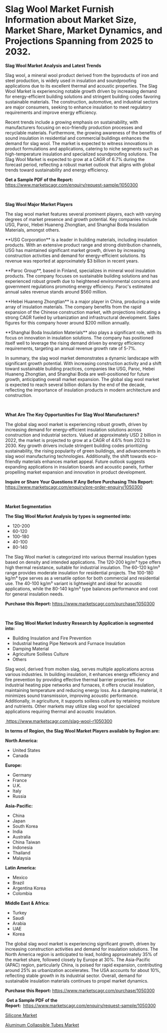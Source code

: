 <p><h1>Slag Wool Market Furnish Information about Market Size, Market Share, Market Dynamics, and Projections Spanning from 2025 to 2032.</h1></p><p><strong>Slag Wool Market Analysis and Latest Trends</strong></p>
<p><p>Slag wool, a mineral wool product derived from the byproducts of iron and steel production, is widely used in insulation and soundproofing applications due to its excellent thermal and acoustic properties. The Slag Wool Market is experiencing notable growth driven by increasing demand for energy-efficient building solutions and stringent building codes favoring sustainable materials. The construction, automotive, and industrial sectors are major consumers, seeking to enhance insulation to meet regulatory requirements and improve energy efficiency.</p><p>Recent trends include a growing emphasis on sustainability, with manufacturers focusing on eco-friendly production processes and recyclable materials. Furthermore, the growing awareness of the benefits of sound insulation in residential and commercial buildings enhances the demand for slag wool. The market is expected to witness innovations in product formulations and applications, catering to niche segments such as high-temperature insulation and specialized soundproofing solutions. The Slag Wool Market is expected to grow at a CAGR of 6.7% during the forecast period, reflecting a robust market outlook that aligns with global trends toward sustainability and energy efficiency.</p></p>
<p><strong>Get a Sample PDF of the Report:&nbsp;</strong> <a href="https://www.marketscagr.com/enquiry/request-sample/1050300?utm_campaign=1944&utm_medium=2&utm_source=Github&utm_content=ia&utm_term=01042025&utm_id=slag-wool">https://www.marketscagr.com/enquiry/request-sample/1050300</a></p>
<p>&nbsp;</p>
<p><strong>Slag Wool Major Market Players</strong></p>
<p><p>The slag wool market features several prominent players, each with varying degrees of market presence and growth potential. Key companies include USG, Paroc, Hebei Huaneng Zhongtian, and Shanghai Boda Insulation Materials, amongst others.</p><p>**USG Corporation** is a leader in building materials, including insulation products. With an extensive product range and strong distribution channels, USG has maintained significant market growth, driven by increasing construction activities and demand for energy-efficient solutions. Its revenue was reported at approximately $3 billion in recent years.</p><p>**Paroc Group**, based in Finland, specializes in mineral wool insulation products. The company focuses on sustainable building solutions and has experienced robust growth due to heightened environmental concerns and government regulations promoting energy efficiency. Paroc's estimated annual sales revenue stands around $560 million.</p><p>**Hebei Huaneng Zhongtian** is a major player in China, producing a wide array of insulation materials. The company benefits from the rapid expansion of the Chinese construction market, with projections indicating a strong CAGR fueled by urbanization and infrastructural development. Sales figures for this company hover around $200 million annually.</p><p>**Shanghai Boda Insulation Materials** also plays a significant role, with its focus on innovation in insulation solutions. The company has positioned itself well to leverage the rising demand driven by energy efficiency requirements, targeting an annual revenue growth rate of 5-7%.</p><p>In summary, the slag wool market demonstrates a dynamic landscape with significant growth potential. With increasing construction activity and a shift toward sustainable building practices, companies like USG, Paroc, Hebei Huaneng Zhongtian, and Shanghai Boda are well-positioned for future growth, anticipating overall market expansion. The global slag wool market is expected to reach several billion dollars by the end of the decade, reflecting the importance of insulation products in modern architecture and construction.</p></p>
<p>&nbsp;</p>
<p><strong>What Are The Key Opportunities For Slag Wool Manufacturers?</strong></p>
<p><p>The global slag wool market is experiencing robust growth, driven by increasing demand for energy-efficient insulation solutions across construction and industrial sectors. Valued at approximately USD 2 billion in 2022, the market is projected to grow at a CAGR of 4.6% from 2023 to 2030. Key growth drivers include stringent building codes prioritizing sustainability, the rising popularity of green buildings, and advancements in slag wool manufacturing technologies. Additionally, the shift towards eco-friendly materials enhances market appeal. Future outlook suggests expanding applications in insulation boards and acoustic panels, further propelling market expansion and innovation in product development.</p></p>
<p><strong>Inquire or Share Your Questions If Any Before Purchasing This Report:</strong> <a href="https://www.marketscagr.com/enquiry/pre-order-enquiry/1050300?utm_campaign=1944&utm_medium=2&utm_source=Github&utm_content=ia&utm_term=01042025&utm_id=slag-wool">https://www.marketscagr.com/enquiry/pre-order-enquiry/1050300</a></p>
<p>&nbsp;</p>
<p><strong>Market Segmentation</strong></p>
<p><strong>The Slag Wool Market Analysis by types is segmented into:</strong></p>
<p><ul><li>120-200</li><li>60-120</li><li>100-180</li><li>40-100</li><li>80-140</li></ul></p>
<p><p>The Slag Wool market is categorized into various thermal insulation types based on density and intended applications. The 120-200 kg/m³ type offers high thermal resistance, suitable for industrial insulation. The 60-120 kg/m³ range provides moderate insulation for residential projects. The 100-180 kg/m³ type serves as a versatile option for both commercial and residential use. The 40-100 kg/m³ variant is lightweight and ideal for acoustic applications, while the 80-140 kg/m³ type balances performance and cost for general insulation needs.</p></p>
<p><strong>Purchase this Report:&nbsp;</strong><a href="https://www.marketscagr.com/purchase/1050300?utm_campaign=1944&utm_medium=2&utm_source=Github&utm_content=ia&utm_term=01042025&utm_id=slag-wool">https://www.marketscagr.com/purchase/1050300</a></p>
<p>&nbsp;</p>
<p><strong>The Slag Wool Market Industry Research by Application is segmented into:</strong></p>
<p><ul><li>Building Insulation and Fire Prevention</li><li>Industrial heating Pipe Network and Furnace Insulation</li><li>Damping Material</li><li>Agriculture Soilless Culture</li><li>Others</li></ul></p>
<p><p>Slag wool, derived from molten slag, serves multiple applications across various industries. In building insulation, it enhances energy efficiency and fire prevention by providing effective thermal barrier properties. For industrial heating pipe networks and furnaces, it offers crucial insulation, maintaining temperature and reducing energy loss. As a damping material, it minimizes sound transmission, improving acoustic performance. Additionally, in agriculture, it supports soilless culture by retaining moisture and nutrients. Other markets may utilize slag wool for specialized applications requiring thermal and acoustic insulation.</p></p>
<p><a href="https://www.marketscagr.com/slag-wool-r1050300?utm_campaign=1944&utm_medium=2&utm_source=Github&utm_content=ia&utm_term=01042025&utm_id=slag-wool">&nbsp;https://www.marketscagr.com/slag-wool-r1050300</a></p>
<p><strong>In terms of Region, the Slag Wool Market Players available by Region are:</strong></p>
<p>
    <p> <strong> North America: </strong>
        <ul>
            <li>United States</li>
            <li>Canada</li>
        </ul>
        </p> 
    <p> <strong> Europe: </strong>
        <ul>
            <li>Germany</li>
            <li>France</li>
            <li>U.K.</li>
            <li>Italy</li>
            <li>Russia</li>
        </ul>
        </p> 
    <p> <strong> Asia-Pacific: </strong>
        <ul>
            <li>China</li>
            <li>Japan</li>
            <li>South Korea</li>
            <li>India</li>
            <li>Australia</li>
            <li>China Taiwan</li>
            <li>Indonesia</li>
            <li>Thailand</li>
            <li>Malaysia</li>
        </ul>
        </p> 
    <p> <strong> Latin America: </strong>
        <ul>
            <li>Mexico</li>
            <li>Brazil</li>
            <li>Argentina Korea</li>
            <li>Colombia</li>
        </ul>
        </p> 
    <p> <strong> Middle East & Africa: </strong>
        <ul>
            <li>Turkey</li>
            <li>Saudi</li>
            <li>Arabia</li>
            <li>UAE</li>
            <li>Korea</li>
        </ul>
    </p>
    </p>
<p><p>The global slag wool market is experiencing significant growth, driven by increasing construction activities and demand for insulation solutions. The North America region is anticipated to lead, holding approximately 35% of the market share, followed closely by Europe at 30%. The Asia-Pacific (APAC) region, particularly China, is poised for rapid expansion, contributing around 25% as urbanization accelerates. The USA accounts for about 10%, reflecting stable growth in its industrial sector. Overall, demand for sustainable insulation materials continues to propel market dynamics.</p></p>
<p><strong>Purchase this Report: </strong><a href="https://www.marketscagr.com/purchase/1050300?utm_campaign=1944&utm_medium=2&utm_source=Github&utm_content=ia&utm_term=01042025&utm_id=slag-wool">https://www.marketscagr.com/purchase/1050300</a></p>
<p>&nbsp;<strong>Get a Sample PDF of the Report:&nbsp;&nbsp;</strong><a href="https://www.marketscagr.com/enquiry/request-sample/1050300?utm_campaign=1944&utm_medium=2&utm_source=Github&utm_content=ia&utm_term=01042025&utm_id=slag-wool">https://www.marketscagr.com/enquiry/request-sample/1050300</a></p>
<p><strong></strong></p>
<p><p><a href="https://github.com/darouthiamnl/Market-Research-Report-List-1/blob/main/silicone-market.md?utm_campaign=1944&utm_medium=2&utm_source=Github&utm_content=ia&utm_term=01042025&utm_id=slag-wool">Silicone Market</a></p><p><a href="https://github.com/Chiragrp22/Market-Research-Report-List-7/blob/main/aluminum-collapsible-tubes-market.md?utm_campaign=1944&utm_medium=2&utm_source=Github&utm_content=ia&utm_term=01042025&utm_id=slag-wool">Aluminum Collapsible Tubes Market</a></p></p>